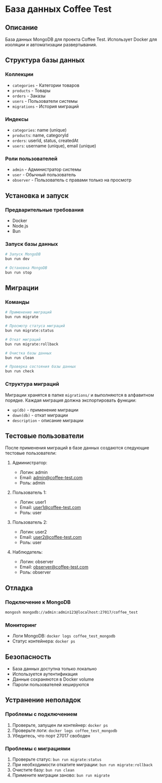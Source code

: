 # База данных Coffee Test

## Описание

База данных MongoDB для проекта Coffee Test. Использует Docker для изоляции и автоматизации развертывания.

## Структура базы данных

### Коллекции

- `categories` - Категории товаров
- `products` - Товары
- `orders` - Заказы
- `users` - Пользователи системы
- `migrations` - История миграций

### Индексы

- `categories`: name (unique)
- `products`: name, categoryId
- `orders`: userId, status, createdAt
- `users`: username (unique), email (unique)

### Роли пользователей

- `admin` - Администратор системы
- `user` - Обычный пользователь
- `observer` - Пользователь с правами только на просмотр

## Установка и запуск

### Предварительные требования

- Docker
- Node.js
- Bun

### Запуск базы данных

```bash
# Запуск MongoDB
bun run dev

# Остановка MongoDB
bun run stop
```

## Миграции

### Команды

```bash
# Применение миграций
bun run migrate

# Просмотр статуса миграций
bun run migrate:status

# Откат миграций
bun run migrate:rollback

# Очистка базы данных
bun run clean

# Проверка состояния базы данных
bun run check
```

### Структура миграций

Миграции хранятся в папке `migrations/` и выполняются в алфавитном порядке. Каждая миграция должна экспортировать функции:

- `up(db)` - применение миграции
- `down(db)` - откат миграции
- `description` - описание миграции

## Тестовые пользователи

После применения миграций в базе данных создаются следующие тестовые пользователи:

1. Администратор:

   - Логин: admin
   - Email: admin@coffee-test.com
   - Роль: admin

2. Пользователь 1:

   - Логин: user1
   - Email: user1@coffee-test.com
   - Роль: user

3. Пользователь 2:

   - Логин: user2
   - Email: user2@coffee-test.com
   - Роль: user

4. Наблюдатель:
   - Логин: observer
   - Email: observer@coffee-test.com
   - Роль: observer

## Отладка

### Подключение к MongoDB

```bash
mongosh mongodb://admin:admin123@localhost:27017/coffee_test
```

### Мониторинг

- Логи MongoDB: `docker logs coffee_test_mongodb`
- Статус контейнера: `docker ps`

## Безопасность

- База данных доступна только локально
- Используется аутентификация
- Данные сохраняются в Docker volume
- Пароли пользователей хешируются

## Устранение неполадок

### Проблемы с подключением

1. Проверьте, запущен ли контейнер: `docker ps`
2. Проверьте логи: `docker logs coffee_test_mongodb`
3. Убедитесь, что порт 27017 свободен

### Проблемы с миграциями

1. Проверьте статус: `bun run migrate:status`
2. При необходимости откатите миграции: `bun run migrate:rollback`
3. Очистите базу: `bun run clean`
4. Примените миграции заново: `bun run migrate`
